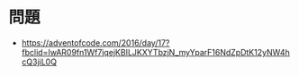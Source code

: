 # 問題
- https://adventofcode.com/2016/day/17?fbclid=IwAR09fn1Wf7jqejKBILJKXYTbzjN_myYparF16NdZpDtK12yNW4hcQ3jiL0Q